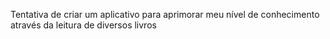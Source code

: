 Tentativa de criar um aplicativo para aprimorar meu nível de conhecimento através da leitura de diversos livros
